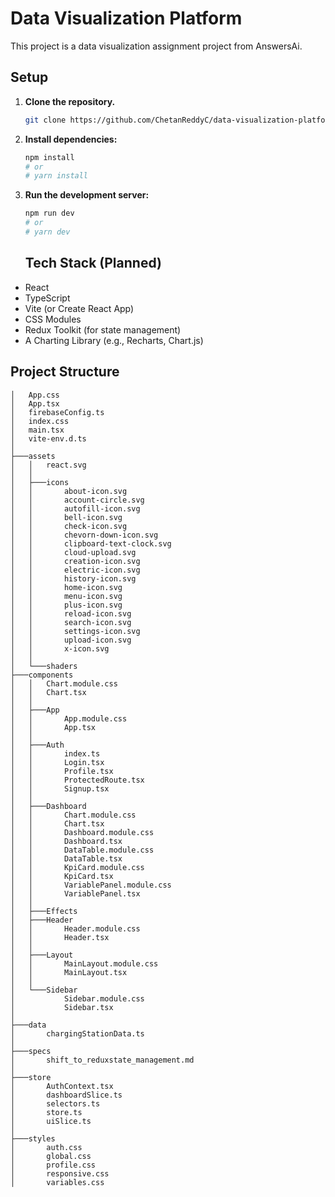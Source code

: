 # Data Visualization Platform

This project is a data visualization assignment project from AnswersAi.



## Setup

1.  **Clone the repository.**
    ```bash
    git clone https://github.com/ChetanReddyC/data-visualization-platform
    ```

2.  **Install dependencies:**
    ```bash
    npm install
    # or
    # yarn install
    ```
3.  **Run the development server:**
    ```bash
    npm run dev
    # or
    # yarn dev
    ```

    ## Tech Stack (Planned)

*   React
*   TypeScript
*   Vite (or Create React App)
*   CSS Modules
*   Redux Toolkit (for state management)
*   A Charting Library (e.g., Recharts, Chart.js)

## Project Structure

```
│   App.css
│   App.tsx
│   firebaseConfig.ts
│   index.css
│   main.tsx
│   vite-env.d.ts
│
├───assets
│   │   react.svg
│   │
│   ├───icons
│   │       about-icon.svg
│   │       account-circle.svg
│   │       autofill-icon.svg
│   │       bell-icon.svg
│   │       check-icon.svg
│   │       chevorn-down-icon.svg
│   │       clipboard-text-clock.svg
│   │       cloud-upload.svg
│   │       creation-icon.svg
│   │       electric-icon.svg
│   │       history-icon.svg
│   │       home-icon.svg
│   │       menu-icon.svg
│   │       plus-icon.svg
│   │       reload-icon.svg
│   │       search-icon.svg
│   │       settings-icon.svg
│   │       upload-icon.svg
│   │       x-icon.svg
│   │
│   └───shaders
├───components
│   │   Chart.module.css
│   │   Chart.tsx
│   │
│   ├───App
│   │       App.module.css
│   │       App.tsx
│   │
│   ├───Auth
│   │       index.ts
│   │       Login.tsx
│   │       Profile.tsx
│   │       ProtectedRoute.tsx
│   │       Signup.tsx
│   │
│   ├───Dashboard
│   │       Chart.module.css
│   │       Chart.tsx
│   │       Dashboard.module.css
│   │       Dashboard.tsx
│   │       DataTable.module.css
│   │       DataTable.tsx
│   │       KpiCard.module.css
│   │       KpiCard.tsx
│   │       VariablePanel.module.css
│   │       VariablePanel.tsx
│   │
│   ├───Effects
│   ├───Header
│   │       Header.module.css
│   │       Header.tsx
│   │
│   ├───Layout
│   │       MainLayout.module.css
│   │       MainLayout.tsx
│   │
│   └───Sidebar
│           Sidebar.module.css
│           Sidebar.tsx
│
├───data
│       chargingStationData.ts
│
├───specs
│       shift_to_reduxstate_management.md
│
├───store
│       AuthContext.tsx
│       dashboardSlice.ts
│       selectors.ts
│       store.ts
│       uiSlice.ts
│
├───styles
│       auth.css
│       global.css
│       profile.css
│       responsive.css
│       variables.css
```
